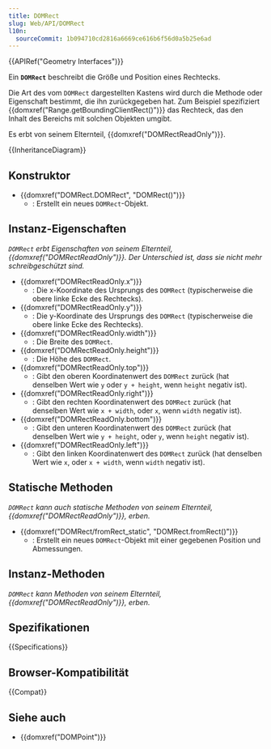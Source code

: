 ```yaml
---
title: DOMRect
slug: Web/API/DOMRect
l10n:
  sourceCommit: 1b094710cd2816a6669ce616b6f56d0a5b25e6ad
---
```


{{APIRef("Geometry Interfaces")}}

Ein **`DOMRect`** beschreibt die Größe und Position eines Rechtecks.

Die Art des vom `DOMRect` dargestellten Kastens wird durch die Methode oder Eigenschaft bestimmt, die ihn zurückgegeben hat. Zum Beispiel spezifiziert {{domxref("Range.getBoundingClientRect()")}} das Rechteck, das den Inhalt des Bereichs mit solchen Objekten umgibt.

Es erbt von seinem Elternteil, {{domxref("DOMRectReadOnly")}}.

{{InheritanceDiagram}}

## Konstruktor

- {{domxref("DOMRect.DOMRect", "DOMRect()")}}
  - : Erstellt ein neues `DOMRect`-Objekt.

## Instanz-Eigenschaften

_`DOMRect` erbt Eigenschaften von seinem Elternteil, {{domxref("DOMRectReadOnly")}}. Der Unterschied ist, dass sie nicht mehr schreibgeschützt sind._

- {{domxref("DOMRectReadOnly.x")}}
  - : Die x-Koordinate des Ursprungs des `DOMRect` (typischerweise die obere linke Ecke des Rechtecks).
- {{domxref("DOMRectReadOnly.y")}}
  - : Die y-Koordinate des Ursprungs des `DOMRect` (typischerweise die obere linke Ecke des Rechtecks).
- {{domxref("DOMRectReadOnly.width")}}
  - : Die Breite des `DOMRect`.
- {{domxref("DOMRectReadOnly.height")}}
  - : Die Höhe des `DOMRect`.
- {{domxref("DOMRectReadOnly.top")}}
  - : Gibt den oberen Koordinatenwert des `DOMRect` zurück (hat denselben Wert wie `y` oder `y + height`, wenn `height` negativ ist).
- {{domxref("DOMRectReadOnly.right")}}
  - : Gibt den rechten Koordinatenwert des `DOMRect` zurück (hat denselben Wert wie `x + width`, oder `x`, wenn `width` negativ ist).
- {{domxref("DOMRectReadOnly.bottom")}}
  - : Gibt den unteren Koordinatenwert des `DOMRect` zurück (hat denselben Wert wie `y + height`, oder `y`, wenn `height` negativ ist).
- {{domxref("DOMRectReadOnly.left")}}
  - : Gibt den linken Koordinatenwert des `DOMRect` zurück (hat denselben Wert wie `x`, oder `x + width`, wenn `width` negativ ist).

## Statische Methoden

_`DOMRect` kann auch statische Methoden von seinem Elternteil, {{domxref("DOMRectReadOnly")}}, erben._

- {{domxref("DOMRect/fromRect_static", "DOMRect.fromRect()")}}
  - : Erstellt ein neues `DOMRect`-Objekt mit einer gegebenen Position und Abmessungen.

## Instanz-Methoden

_`DOMRect` kann Methoden von seinem Elternteil, {{domxref("DOMRectReadOnly")}}, erben._

## Spezifikationen

{{Specifications}}

## Browser-Kompatibilität

{{Compat}}

## Siehe auch

- {{domxref("DOMPoint")}}
